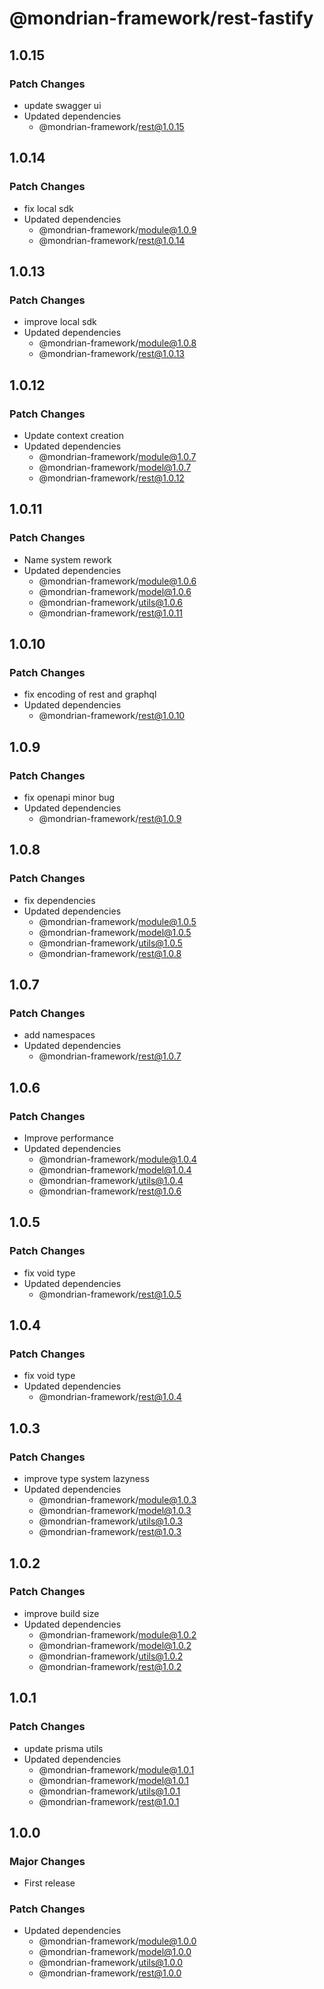 # @mondrian-framework/rest-fastify

## 1.0.15

### Patch Changes

- update swagger ui
- Updated dependencies
  - @mondrian-framework/rest@1.0.15

## 1.0.14

### Patch Changes

- fix local sdk
- Updated dependencies
  - @mondrian-framework/module@1.0.9
  - @mondrian-framework/rest@1.0.14

## 1.0.13

### Patch Changes

- improve local sdk
- Updated dependencies
  - @mondrian-framework/module@1.0.8
  - @mondrian-framework/rest@1.0.13

## 1.0.12

### Patch Changes

- Update context creation
- Updated dependencies
  - @mondrian-framework/module@1.0.7
  - @mondrian-framework/model@1.0.7
  - @mondrian-framework/rest@1.0.12

## 1.0.11

### Patch Changes

- Name system rework
- Updated dependencies
  - @mondrian-framework/module@1.0.6
  - @mondrian-framework/model@1.0.6
  - @mondrian-framework/utils@1.0.6
  - @mondrian-framework/rest@1.0.11

## 1.0.10

### Patch Changes

- fix encoding of rest and graphql
- Updated dependencies
  - @mondrian-framework/rest@1.0.10

## 1.0.9

### Patch Changes

- fix openapi minor bug
- Updated dependencies
  - @mondrian-framework/rest@1.0.9

## 1.0.8

### Patch Changes

- fix dependencies
- Updated dependencies
  - @mondrian-framework/module@1.0.5
  - @mondrian-framework/model@1.0.5
  - @mondrian-framework/utils@1.0.5
  - @mondrian-framework/rest@1.0.8

## 1.0.7

### Patch Changes

- add namespaces
- Updated dependencies
  - @mondrian-framework/rest@1.0.7

## 1.0.6

### Patch Changes

- Improve performance
- Updated dependencies
  - @mondrian-framework/module@1.0.4
  - @mondrian-framework/model@1.0.4
  - @mondrian-framework/utils@1.0.4
  - @mondrian-framework/rest@1.0.6

## 1.0.5

### Patch Changes

- fix void type
- Updated dependencies
  - @mondrian-framework/rest@1.0.5

## 1.0.4

### Patch Changes

- fix void type
- Updated dependencies
  - @mondrian-framework/rest@1.0.4

## 1.0.3

### Patch Changes

- improve type system lazyness
- Updated dependencies
  - @mondrian-framework/module@1.0.3
  - @mondrian-framework/model@1.0.3
  - @mondrian-framework/utils@1.0.3
  - @mondrian-framework/rest@1.0.3

## 1.0.2

### Patch Changes

- improve build size
- Updated dependencies
  - @mondrian-framework/module@1.0.2
  - @mondrian-framework/model@1.0.2
  - @mondrian-framework/utils@1.0.2
  - @mondrian-framework/rest@1.0.2

## 1.0.1

### Patch Changes

- update prisma utils
- Updated dependencies
  - @mondrian-framework/module@1.0.1
  - @mondrian-framework/model@1.0.1
  - @mondrian-framework/utils@1.0.1
  - @mondrian-framework/rest@1.0.1

## 1.0.0

### Major Changes

- First release

### Patch Changes

- Updated dependencies
  - @mondrian-framework/module@1.0.0
  - @mondrian-framework/model@1.0.0
  - @mondrian-framework/utils@1.0.0
  - @mondrian-framework/rest@1.0.0
